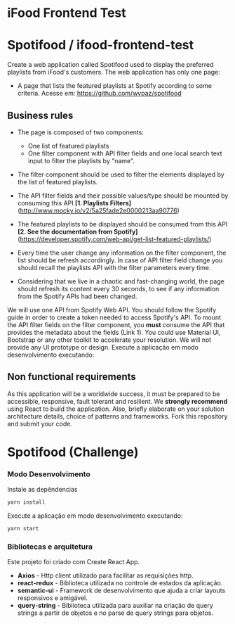 # iFood Frontend Test
# Spotifood / ifood-frontend-test

Create a web application called Spotifood used to display the preferred playlists from iFood's customers. The web application has only one page:
* A page that lists the featured playlists at Spotify according to some criteria.
Acesse em: https://github.com/wvpaz/spotifood

## Business rules

* The page is composed of two components:
    * One list of featured playlists
    * One filter component with API filter fields and one local search text input to filter the playlists by "name".

* The filter component should be used to filter the elements displayed by the list of featured playlists.
* The API filter fields and their possible values/type should be mounted by consuming this API **[1. Playlists Filters]** (http://www.mocky.io/v2/5a25fade2e0000213aa90776)
* The featured playlists to be displayed should be consumed from this API **[2. See the documentation from Spotify]** (https://developer.spotify.com/web-api/get-list-featured-playlists/)
* Every time the user change any information on the filter component, the list should be refresh accordingly. In case of API filter field change you should recall the playlists API with the filter parameters every time.
* Considering that we live in a chaotic and fast-changing world, the page should refresh its content every 30 seconds, to see if any information from the Spotify APIs had been changed.

We will use one API from Spotify Web API. You should follow the Spotify guide in order to create a token needed to access Spotify's API.
To mount the API filter fields on the filter component, you **must** consume the API that provides the metadata about the fields (Link 1).
You could use Material UI, Bootstrap or any other toolkit to accelerate your resolution. We will not provide any UI prototype or design.
Execute a aplicação em modo desenvolvimento executando:

## Non functional requirements

As this application will be a worldwide success, it must be prepared to be accessible, responsive, fault tolerant and resilient.
We **strongly recommend** using React to build the application.
Also, briefly elaborate on your solution architecture details, choice of patterns and frameworks.
Fork this repository and submit your code.



# Spotifood (Challenge)

### Modo Desenvolvimento

Instale as depêndencias

```sh
yarn install
```

Execute a aplicação em modo desenvolvimento executando:

```sh
yarn start
```


### Bibliotecas e arquitetura

Este projeto foi criado com Create React App.

- **Axios** - Http client utilizado para facilitar as requisições http.
- **react-redux** - Biblioteca utilizada no controle de estados da aplicação.
- **semantic-ui** - Framework de desenvolvimento que ajuda a criar layouts responsivos e amigável.
- **query-string** - Biblioteca utilizada para auxiliar na criação de query strings a partir de objetos e no parse de query strings para objetos.

